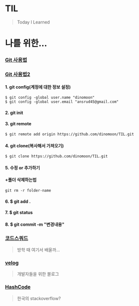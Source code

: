 ﻿# TIL
>Today I Learned

# 나를 위한...

### [Git 사용법](https://rogerdudler.github.io/git-guide/index.ko.html)
### [Git 사용법2](https://github.com/KennethanCeyer/tutorial-git)

#### 1. git config(계정에 대한 정보 설정)

```
$ git config -global user.name "dinomoon"
$ git config -global user.email "ansrud45@gmail.com"
```

#### 2. git init

#### 3. git remote
```
$ git remote add origin https://github.com/dinomoon/TIL.git
```

#### 4. git clone(복사해서 가져오기)
```
$ git clone https://github.com/dinomoon/TIL.git
```

#### 5. 수정 or 추가하기

#### +폴더 삭제하는법
```
git rm -r folder-name
```

#### 6. $ git add .

#### 7. $ git status

#### 8. $ git commit -m "변경내용"

### [코드스쿼드](https://codesquad.kr/)
> 방학 때 여기서 배울까...

### [velog](https://velog.io/)
> 개발자들을 위한 블로그

### [HashCode](https://hashcode.co.kr/)
> 한국의 stackoverflow?
